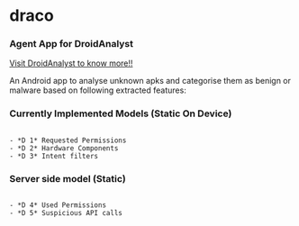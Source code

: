# draco
### Agent App for DroidAnalyst
[Visit DroidAnalyst to know more!!](www.droidanalyst.org)

An Android app to analyse unknown apks and categorise them as benign or malware based on following extracted features:

### Currently Implemented Models (Static On Device)

```

- *D 1* Requested Permissions
- *D 2* Hardware Components
- *D 3* Intent filters

```

### Server side model (Static)

```

- *D 4* Used Permissions
- *D 5* Suspicious API calls

```

